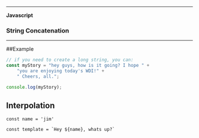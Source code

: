___

<strong>Javascript</strong>
<h3>String Concatenation</h3>

---

##Example

```javascript
// if you need to create a long string, you can:
const myStory = "hey guys, how is it going? I hope " +
    "you are enjoying today's WDI!" +
    " Cheers, all.";

console.log(myStory);
```

## Interpolation

```
const name = 'jim'

const template = `Hey ${name}, whats up?`

```
